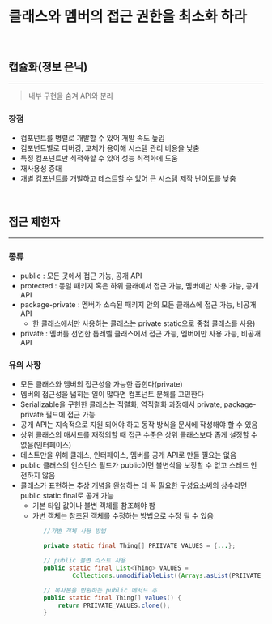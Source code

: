 # 클래스와 멤버의 접근 권한을 최소화 하라

<br>

## 캡슐화(정보 은닉)

---

> 내부 구현을 숨겨 API와 분리

### 장점
 - 컴포넌트를 병렬로 개발할 수 있어 개발 속도 높임
 - 컴포넌트별로 디버깅, 교체가 용이해 시스템 관리 비용을 낮춤
 - 특정 컴포넌트만 최적화할 수 있어 성능 최적화에 도움
 - 재사용성 증대
 - 개별 컴포넌트를 개발하고 테스트할 수 있어 큰 시스템 제작 난이도를 낮춤

<br>

## 접근 제한자

---

### 종류
 - public : 모든 곳에서 접근 가능, 공개 API
 - protected : 동일 패키지 혹은 하위 클래에서 접근 가능, 멤버에만 사용 가능, 공개 API
 - package-private : 멤버가 소속된 패키지 안의 모든 클래스에 접근 가능, 비공개 API
   * 한 클래스에서만 사용하는 클래스는 private static으로 중첩 클래스를 사용)
 - private : 멤버를 선언한 톱레벨 클래스에서 접근 가능, 멤버에만 사용 가능, 비공개 API

### 유의 사항
 - 모든 클래스와 멤버의 접근성을 가능한 좁힌다(private)
 - 멤버의 접근성을 넓히는 일이 많다면 컴포넌트 분해를 고민한다
 - Serializable을 구현한 클래스는 직렬화, 역직렬화 과정에서 private, package-private 필드에 접근 가능
 - 공개 API는 지속적으로 지원 되어야 하고 동작 방식을 문서에 작성해야 할 수 있음
 - 상위 클래스의 매서드를 재정의할 때 접근 수준은 상위 클래스보다 좁게 설정할 수 없음(인터페이스)
 - 테스트만을 위해 클래스, 인터페이스, 멤버를 공개 API로 만들 필요는 없음
 - public 클래스의 인스턴스 필드가 public이면 불변식을 보장할 수 없고 스레드 안전하지 않음
 - 클래스가 표현하는 추상 개념을 완성하는 데 꼭 필요한 구성요소써의 상수라면 public static final로 공개 가능
   * 기본 타입 값이나 불변 객체를 참조해야 함
   * 가변 객체는 참조된 객체를 수정하는 방법으로 수정 될 수 있음
     ```java
        //가변 객체 사용 방법
     
        private static final Thing[] PRIIVATE_VALUES = {...};
     
        // public 불변 리스트 사용
        public static final List<Thing> VALUES =
                Collections.unmodifiableList((Arrays.asList(PRIIVATE_VALUES)));
     
        // 복사본을 반환하는 public 메서드 추
        public static final Thing[] values() {
            return PRIIVATE_VALUES.clone();
        }
     ```
